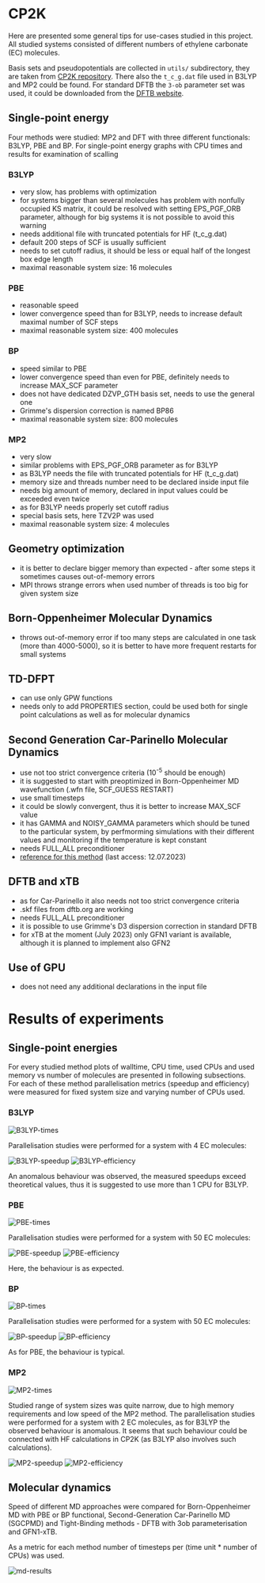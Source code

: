 # CP2K

Here are presented some general tips for use-cases studied in this project. All studied systems consisted of different numbers of ethylene carbonate (EC) molecules.

Basis sets and pseudopotentials are collected in `utils/` subdirectory, they are taken from [CP2K repository](https://github.com/cp2k/cp2k/tree/master/data). There also the `t_c_g.dat` file used in B3LYP and MP2 could be found. For standard DFTB the `3-ob` parameter set was used, it could be downloaded from the [DFTB website](dftb.org).

## Single-point energy

Four methods were studied: MP2 and DFT with three different functionals: B3LYP, PBE and BP.
For single-point energy graphs with CPU times and results for examination of scalling

### B3LYP

* very slow, has problems with optimization
* for systems bigger than several molecules has problem with nonfully occupied KS matrix, it could be resolved with setting EPS_PGF_ORB parameter, although for big systems it is not possible to avoid this warning
* needs additional file with truncated potentials for HF (t_c_g.dat)
* default 200 steps of SCF is usually sufficient
* needs to set cutoff radius, it should be less or equal half of the longest box edge length
* maximal reasonable system size: 16 molecules

### PBE

* reasonable speed
* lower convergence speed than for B3LYP, needs to increase default maximal number of SCF steps
* maximal reasonable system size: 400 molecules

### BP

* speed similar to PBE
* lower convergence speed than even for PBE, definitely needs to increase MAX_SCF parameter
* does not have dedicated DZVP_GTH basis set, needs to use the general one
* Grimme's dispersion correction is named BP86
* maximal reasonable system size: 800 molecules

### MP2

* very slow
* similar problems with EPS_PGF_ORB parameter as for B3LYP
* as B3LYP needs the file with truncated potentials for HF (t_c_g.dat)
* memory size and threads number need to be declared inside input file
* needs big amount of memory, declared in input values could be exceeded even twice
* as for B3LYP needs properly set cutoff radius
* special basis sets, here TZV2P was used
* maximal reasonable system size: 4 molecules

## Geometry optimization

* it is better to declare bigger memory than expected - after some steps it sometimes causes out-of-memory errors
* MPI throws strange errors when used number of threads is too big for given system size

## Born-Oppenheimer Molecular Dynamics

* throws out-of-memory error if too many steps are calculated in one task (more than 4000-5000), so it is better to have more frequent restarts for small systems

## TD-DFPT

* can use only GPW functions
* needs only to add PROPERTIES section, could be used both for single point calculations as well as for molecular dynamics

## Second Generation Car-Parinello Molecular Dynamics

* use not too strict convergence criteria (10<sup>-5</sup> should be enough)
* it is suggested to start with preoptimized in Born-Oppenheimer MD wavefunction (.wfn file, SCF_GUESS RESTART)
* use small timesteps
* it could be slowly convergent, thus it is better to increase MAX_SCF value
* it has GAMMA and NOISY_GAMMA parameters which should be tuned to the particular system, by perfmorming simulations with their different values and monitoring if the temperature is kept constant
* needs FULL_ALL preconditioner
* [reference for this method](https://groups.google.com/g/cp2k/c/kkZDig18nE4) (last access: 12.07.2023)

## DFTB and xTB

* as for Car-Parinello it also needs not too strict convergence criteria
* .skf files from dftb.org are working
* needs FULL_ALL preconditioner
* it is possible to use Grimme's D3 dispersion correction in standard DFTB
* for xTB at the moment (July 2023) only GFN1 variant is available, although it is planned to implement also GFN2

## Use of GPU

* does not need any additional declarations in the input file

# Results of experiments

## Single-point energies

For every studied method plots of walltime, CPU time, used CPUs and used memory vs number of molecules are presented in following subsections. For each of these method parallelisation metrics (speedup and efficiency) were measured for fixed system size and varying number of CPUs used.

### B3LYP

![B3LYP-times](images/B3LYP-normal.png)

Parallelisation studies were performed for a system with 4 EC molecules:

![B3LYP-speedup](images/B3LYP-speedup-scalling.png)
![B3LYP-efficiency](images/B3LYP-efficiency-scalling.png)

An anomalous behaviour was observed, the measured speedups exceed theoretical values, thus it is suggested to use more than 1 CPU for B3LYP.

### PBE

![PBE-times](images/PBE-normal.png)

Parallelisation studies were performed for a system with 50 EC molecules:

![PBE-speedup](images/PBE-speedup-scalling.png)
![PBE-efficiency](images/PBE-efficiency-scalling.png)

Here, the behaviour is as expected.

### BP

![BP-times](images/BP-normal.png)

Parallelisation studies were performed for a system with 50 EC molecules:

![BP-speedup](images/BP-speedup-scalling.png)
![BP-efficiency](images/BP-efficiency-scalling.png)

As for PBE, the behaviour is typical.

### MP2

![MP2-times](images/MP2-normal.png)

Studied range of system sizes was quite narrow, due to high memory requirements and low speed of the MP2 method. The parallelisation studies were performed for a system with 2 EC molecules, as for B3LYP the observed behaviour is anomalous. It seems that such behaviour could be connected with HF calculations in CP2K (as B3LYP also involves such calculations).

![MP2-speedup](images/MP2-speedup-scalling.png)
![MP2-efficiency](images/MP2-efficiency-scalling.png)

## Molecular dynamics

Speed of different MD approaches were compared for Born-Oppenheimer MD with PBE or BP functional, Second-Generation Car-Parinello MD (SGCPMD) and Tight-Binding methods - DFTB with 3ob parameterisation and GFN1-xTB.

As a metric for each method number of timesteps per (time unit * number of CPUs) was used.

![md-results](images/md.png)